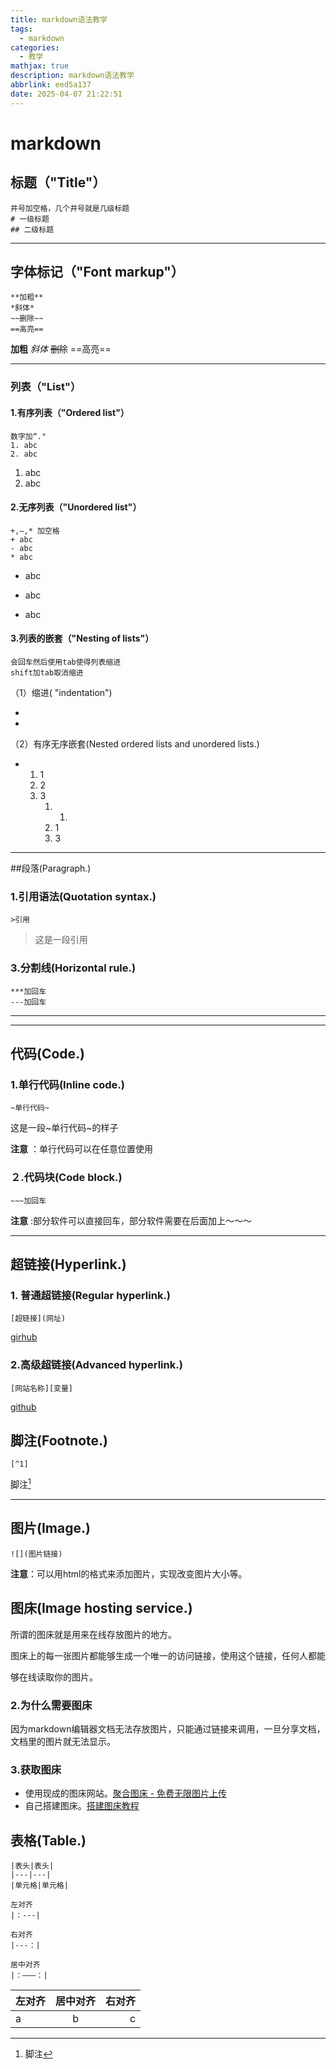 ```yaml
---
title: markdown语法教学
tags:
  - markdown
categories:
  - 教学
mathjax: true
description: markdown语法教学
abbrlink: eed5a137
date: 2025-04-07 21:22:51
---
```

# markdown



## 标题（"Title"）

~~~
井号加空格，几个井号就是几级标题 
# 一级标题
## 二级标题
~~~



***

## 字体标记（"Font markup"）

~~~ 
**加粗**
*斜体*
~~删除~~
==高亮==
~~~

**加粗**  *斜体*  ~~删除~~  ==高亮== 

***

### 列表（"List"）

####  1.有序列表（"Ordered list"）

~~~
数字加“."
1. abc
2. abc
~~~

1. abc
2. abc

#### 2.无序列表（"Unordered list"）

~~~
+,—,* 加空格
+ abc
- abc
* abc
~~~

+ abc

- abc

* abc



#### 3.列表的嵌套（"Nesting of lists"）

~~~
会回车然后使用tab使得列表缩进
shift加tab取消缩进
~~~

（1）缩进( "indentation")

* 

  * 

  


（2）有序无序嵌套(Nested ordered lists and unordered lists.)

* 1. 1
  2. 2
  3. 3
     1. 1.
     2. 1
     3. 3



***



##段落(Paragraph.)

### 1.引用语法(Quotation syntax.)

~~~ 
>引用
~~~

> 这是一段引用




### 3.分割线(Horizontal rule.)

~~~
***加回车
---加回车
~~~

***

---



## 代码(Code.)

### 1.单行代码(Inline code.)

~~~
~单行代码~
~~~

这是一段~单行代码~的样子

**注意** ：单行代码可以在任意位置使用

### ２.代码块(Code block.)

~~~
~~~加回车
~~~

**注意** :部分软件可以直接回车，部分软件需要在后面加上～～～

***





## 超链接(Hyperlink.)

### 1.  普通超链接(Regular hyperlink.)

~~~
[超链接](网址)
~~~

[girhub](https://github.com/)

### 2.高级超链接(Advanced hyperlink.)

~~~
[网站名称][变量]
~~~

[github][1]

[1]:https://github.com/

## 脚注(Footnote.)

~~~
[^1]
~~~

脚注[^1]

[^1]: 脚注





***

## 图片(Image.)

~~~
![](图片链接)
~~~



**注意**：可以用html的格式来添加图片，实现改变图片大小等。

## 图床(Image hosting service.)

所谓的图床就是⽤来在线存放图片的地方。

图床上的每⼀张图⽚都能够⽣成⼀个唯⼀的访问链接，使⽤这个链接，任何⼈都能

够在线读取你的图⽚。

### 2.为什么需要图床

因为markdown编辑器文档无法存放图片，只能通过链接来调用，一旦分享文档，文档里的图片就无法显示。

### 3.获取图床

* 使用现成的图床网站。[聚合图床 - 免费无限图片上传 ](https://www.superbed.cn/)
* 自己搭建图床。[搭建图床教程](https://eryinote.com/post/105)



## 表格(Table.)

~~~
|表头|表头|
|---|---|
|单元格|单元格|
~~~

~~~
左对齐
|：---|
~~~

~~~
右对齐
|---：|
~~~

~~~
居中对齐
|：———：|
~~~

| 左对齐 | 居中对齐 | 右对齐 |
| :----- | :------: | -----: |
| a      |    b     |      c |



[^2]: 
[^2]: DWIJIODJWA AWLDJWAIOJD

